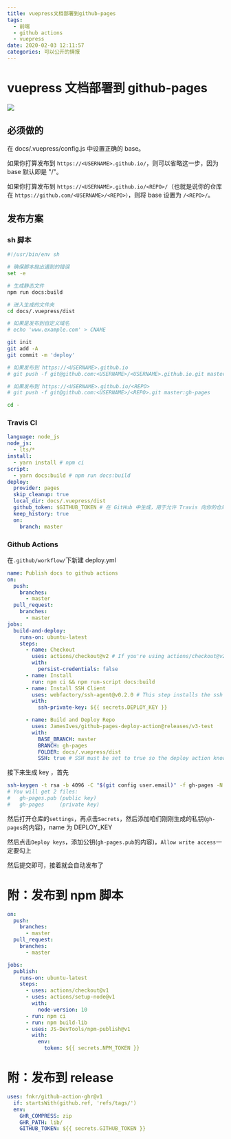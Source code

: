 ```yaml
---
title: vuepress文档部署到github-pages
tags:
  - 前端
  - github actions
  - vuepress
date: 2020-02-03 12:11:57
categories: 可以公开的情报
---
```


# vuepress 文档部署到 github-pages

![](https://ss1.bdstatic.com/70cFuXSh_Q1YnxGkpoWK1HF6hhy/it/u=292259422,410673799&fm=26&gp=0.jpg)

## 必须做的

在 docs/.vuepress/config.js 中设置正确的 base。

如果你打算发布到 `https://<USERNAME>.github.io/`，则可以省略这一步，因为 base 默认即是 "/"。

如果你打算发布到 `https://<USERNAME>.github.io/<REPO>/`（也就是说你的仓库在 `https://github.com/<USERNAME>/<REPO>）`，则将 base 设置为 `/<REPO>/`。

## 发布方案

### sh 脚本

```sh
#!/usr/bin/env sh

# 确保脚本抛出遇到的错误
set -e

# 生成静态文件
npm run docs:build

# 进入生成的文件夹
cd docs/.vuepress/dist

# 如果是发布到自定义域名
# echo 'www.example.com' > CNAME

git init
git add -A
git commit -m 'deploy'

# 如果发布到 https://<USERNAME>.github.io
# git push -f git@github.com:<USERNAME>/<USERNAME>.github.io.git master

# 如果发布到 https://<USERNAME>.github.io/<REPO>
# git push -f git@github.com:<USERNAME>/<REPO>.git master:gh-pages

cd -
```

### Travis CI

```yaml
language: node_js
node_js:
  - lts/*
install:
  - yarn install # npm ci
script:
  - yarn docs:build # npm run docs:build
deploy:
  provider: pages
  skip_cleanup: true
  local_dir: docs/.vuepress/dist
  github_token: $GITHUB_TOKEN # 在 GitHub 中生成，用于允许 Travis 向你的仓库推送代码。在 Travis 的项目设置页面进行配置，设置为 secure variable
  keep_history: true
  on:
    branch: master
```

### Github Actions

在`.github/workflow/`下新建 deploy.yml

```yml
name: Publish docs to github actions
on:
  push:
    branches:
      - master
  pull_request:
    branches:
      - master
jobs:
  build-and-deploy:
    runs-on: ubuntu-latest
    steps:
      - name: Checkout
        uses: actions/checkout@v2 # If you're using actions/checkout@v2 you must set persist-credentials to false in most cases for the deployment to work correctly.
        with:
          persist-credentials: false
      - name: Install
        run: npm ci && npm run-script docs:build
      - name: Install SSH Client
        uses: webfactory/ssh-agent@v0.2.0 # This step installs the ssh client into the workflow run. There's many options available for this on the action marketplace.
        with:
          ssh-private-key: ${{ secrets.DEPLOY_KEY }}

      - name: Build and Deploy Repo
        uses: JamesIves/github-pages-deploy-action@releases/v3-test
        with:
          BASE_BRANCH: master
          BRANCH: gh-pages
          FOLDER: docs/.vuepress/dist
          SSH: true # SSH must be set to true so the deploy action knows which protocol to deploy with.
```

接下来生成 key ，首先

```sh
ssh-keygen -t rsa -b 4096 -C "$(git config user.email)" -f gh-pages -N ""
# You will get 2 files:
#   gh-pages.pub (public key)
#   gh-pages     (private key)
```

然后打开仓库的`settings`，再点击`Secrets`，然后添加咱们刚刚生成的私钥(`gh-pages`的内容)，name 为 DEPLOY_KEY

然后点击`Deploy keys`，添加公钥(`gh-pages.pub`的内容)，`Allow write access`一定要勾上

然后提交即可，接着就会自动发布了

# 附：发布到 npm 脚本

```yml
on:
  push:
    branches:
      - master
  pull_request:
    branches:
      - master

jobs:
  publish:
    runs-on: ubuntu-latest
    steps:
      - uses: actions/checkout@v1
      - uses: actions/setup-node@v1
        with:
          node-version: 10
      - run: npm ci
      - run: npm build-lib
      - uses: JS-DevTools/npm-publish@v1
        with:
          env:
            token: ${{ secrets.NPM_TOKEN }}
```

# 附：发布到 release

```yml
uses: fnkr/github-action-ghr@v1
  if: startsWith(github.ref, 'refs/tags/')
  env:
    GHR_COMPRESS: zip
    GHR_PATH: lib/
    GITHUB_TOKEN: ${{ secrets.GITHUB_TOKEN }}
```

